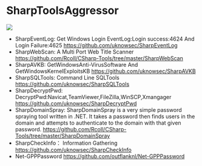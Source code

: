 # SharpToolsAggressor

![](https://github.com/uknowsec/SharpToolsAggressor/blob/master/TIM%E5%9B%BE%E7%89%8720191029110601.png)


- SharpEventLog: Get Windows Login EventLog:Login success:4624 And Login Failure:4625
  https://github.com/uknowsec/SharpEventLog
- SharpWebScan: A Multi Port Web Title Scanner
  https://github.com/RcoIl/CSharp-Tools/tree/master/SharpWebScan
- SharpAVKB: GetWindowsAnti-VirusSoftware And GetWindowsKernelExploitsKB
  https://github.com/uknowsec/SharpAVKB
- SharpSQLTools: Command Line SQLTools
  https://github.com/uknowsec/SharpSQLTools
- SharpDecryptPwd: DecryptPwd:Navicat,TeamViewer,FileZilla,WinSCP,Xmangager
  https://github.com/uknowsec/SharpDecryptPwd
- SharpDomainSpray: SharpDomainSpray is a very simple password spraying tool written in .NET. It takes a password then finds users in the domain and attempts to authenticate to the domain with that given password.
  https://github.com/RcoIl/CSharp-Tools/tree/master/SharpDomainSpray
- SharpCheckInfo： Information Gathering
  https://github.com/uknowsec/SharpCheckInfo
- Net-GPPPassword
  https://github.com/outflanknl/Net-GPPPassword

